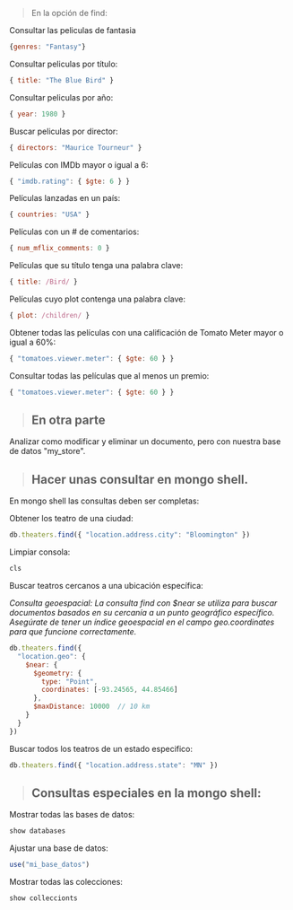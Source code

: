
> En la opción de find:

Consultar las peliculas de fantasia
```js
{genres: "Fantasy"}
```

Consultar peliculas por título:
```js
{ title: "The Blue Bird" }
```

Consultar peliculas por año:
```js
{ year: 1980 }
```

Buscar peliculas por director:
```js
{ directors: "Maurice Tourneur" }
```

Películas con IMDb mayor o igual a 6:
```js
{ "imdb.rating": { $gte: 6 } }
```

Películas lanzadas en un país:
```js
{ countries: "USA" }
```

Películas con un # de comentarios:
```js
{ num_mflix_comments: 0 }
```

Películas que su título tenga una palabra clave:
```js
{ title: /Bird/ }
```

Películas cuyo plot contenga una palabra clave:
```js
{ plot: /children/ }
```

Obtener todas las películas con una calificación de Tomato Meter mayor o igual a 60%:
```js
{ "tomatoes.viewer.meter": { $gte: 60 } }
```

Consultar todas las películas que al menos un premio:
```js
{ "tomatoes.viewer.meter": { $gte: 60 } }
```

> ## En otra parte

Analizar como modificar y eliminar un documento,
pero con nuestra base de datos "my_store".

> ## Hacer unas consultar en mongo shell.

En mongo shell las consultas deben ser completas:

Obtener los teatro de una ciudad: 
```js
db.theaters.find({ "location.address.city": "Bloomington" })
```

Limpiar consola: 
```js
cls
```

Buscar teatros cercanos a una ubicación específica:

_Consulta geoespacial: La consulta find con $near se utiliza para buscar documentos basados en su cercanía a un punto geográfico específico. Asegúrate de tener un índice geoespacial en el campo geo.coordinates para que funcione correctamente._
```js
db.theaters.find({
  "location.geo": {
    $near: {
      $geometry: {
        type: "Point",
        coordinates: [-93.24565, 44.85466]
      },
      $maxDistance: 10000  // 10 km
    }
  }
})
```

Buscar todos los teatros de un estado especifico:
```js
db.theaters.find({ "location.address.state": "MN" })
```

> ## Consultas especiales en la mongo shell:

Mostrar todas las bases de datos:
```js
show databases
```

Ajustar una base de datos:
```js
use("mi_base_datos")
```

Mostrar todas las colecciones: 
```js
show colleccionts
```